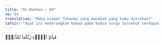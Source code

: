 ```yaml
---
title: "Ar-Rahman - 69"
no: 69
translation: "Maka nikmat Tuhanmu yang manakah yang kamu dustakan?"
tafsir: "Ayat ini menerangkan bahwa pada kedua surga tersebut terdapat buah-buahan yang beraneka ragam cita rasanya di antaranya kurma dan delima. Disebutkannya kurma dan delima walaupun keduanya termasuk ke dalam jenis buah-buahan, karena ada perbedaan dengan buah-buahan yang lain sebab keduanya terdapat pada musim gugur dan musim dingin. Di samping itu kurma adalah buah-buahan bergizi, dan delima dapat dijadikan obat. Maka nikmat Allah yang manakah yang didustakan oleh jin dan manusia?"
---
```


فَبِاَيِّ اٰلَاۤءِ رَبِّكُمَا تُكَذِّبٰنِۚ 
